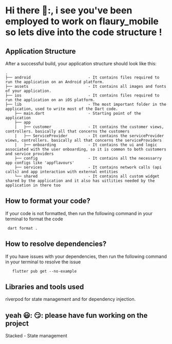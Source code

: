 # Hi there 👋:, i see you've been employed to work on flaury_mobile so lets dive into the code structure !

## Application Structure
After a successful build, your application structure should look like this:
```
.
├── android                         - It contains files required to run the application on an Android platform.
├── assets                          - It contains all images and fonts of your application.
├── ios                             - It contains files required to run the application on an iOS platform.
├── lib                             - The most important folder in the application, used to write most of the Dart code.
    ├── main.dart                   - Starting point of the application
    ├── app
    |   ├── customer                - It contains the customer views, controllers. basically all that concerns the customers  
    |   ├── ServiceProvider         - It contains the serviceProvider views, controllers. basically all that concerns the serviceProviders
    |   ├── onboarding              - It contains the ui and logic associated with the user onboarding, so it is common to both customers and service providers
    ├── config                      - It contains all the necessarry app configs like 'appflavours'  
    ├── services                    - It contains network calls (api calls) and app interaction with external entities
    └── shared                      - It contains all custom widget shared by the application and it also has uitlities needed by the application in there too
```
## How to format your code?
  If your code is not formatted, then run the following command in your terminal to format the code
  ```
   dart format .
  ```
## How to resolve dependencies?
If you have issues with your dependencies, then run the following command in your terminal to resolve the issue
  ```
     flutter pub get --no-example
  ```
## Libraries and tools used
  riverpod for state management and for dependency injection. 

## yeah 😃: 😏: please have fun working on the project   

  


Stacked - State management
